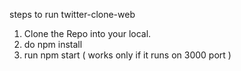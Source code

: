 steps to run twitter-clone-web

1. Clone the Repo into your local.
2. do npm install
3. run npm start ( works only if it runs on 3000 port )

